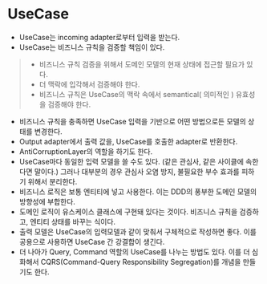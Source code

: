 # UseCase

- UseCase는 incoming adapter로부터 입력을 받는다.
- UseCase는 비즈니스 규칙을 검증할 책임이 있다.
> - 비즈니스 규칙 검증을 위해서 도메인 모델의 현재 상태에 접근할 필요가 있다.
> - 더 맥락에 입각해서 검증해야 한다.
> - 비즈니스 규칙은 UseCase의 맥락 속에서 semantical( 의미적인 ) 유효성을 검증해야 한다.
- 비즈니스 규칙을 충족하면 UseCase 입력을 기반으로 어떤 방법으로든 모델의 상태를 변경한다.
- Output adapter에서 출력 값을, UseCase를 호출한 adapter로 반환한다.
- AntiCorruptionLayer의 역할을 하기도 한다.
- UseCase마다 동일한 입력 모델을 쓸 수도 있다. (같은 관심사, 같은 사이클에 속한다면 말이다.) 그러나 대부분의 경우 관심사 오염 방지, 불필요한 부수 효과를 피하기 위해서 분리한다.
- 비즈니스 로직은 보통 엔티티에 넣고 사용한다. 이는 DDD의 풍부한 도메인 모델의 방향성에 부합한다.
- 도메인 로직이 유스케이스 클래스에 구현돼 있다는 것이다. 비즈니스 규칙을 검증하고, 엔티티 상태를 바꾸는 식이다.
- 출력 모델은 UseCase의 입력모델과 같이 맞춰서 구체적으로 작성하면 좋다. 이를 공용으로 사용하면 UseCase 간 강결합이 생긴다.
- 더 나아가 Query, Command 역할의 UseCase를 나누는 방법도 있다. 이를 더 심화해서 CQRS(Command-Query Responsibility Segregation)를 개념을 만들기도 한다.